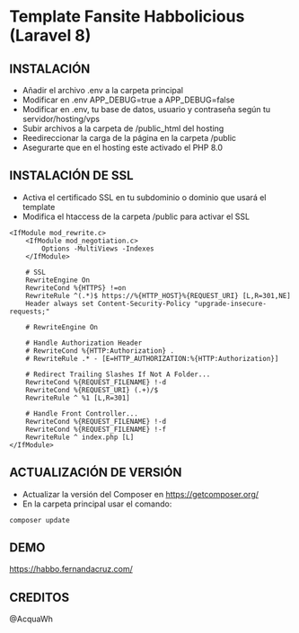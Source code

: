 # Template Fansite Habbolicious (Laravel 8)

## INSTALACIÓN
- Añadir el archivo .env a la carpeta principal
- Modificar en .env APP_DEBUG=true a APP_DEBUG=false
- Modificar en .env, tu base de datos, usuario y contraseña según tu servidor/hosting/vps
- Subir archivos a la carpeta de /public_html del hosting
- Reedireccionar la carga de la página en la carpeta /public
- Asegurarte que en el hosting este activado el PHP 8.0

## INSTALACIÓN DE SSL
- Activa el certificado SSL en tu subdominio o dominio que usará el template
- Modifica el htaccess de la carpeta /public para activar el SSL
```plain
<IfModule mod_rewrite.c>
    <IfModule mod_negotiation.c>
        Options -MultiViews -Indexes
    </IfModule>

    # SSL
    RewriteEngine On
    RewriteCond %{HTTPS} !=on
    RewriteRule ^(.*)$ https://%{HTTP_HOST}%{REQUEST_URI} [L,R=301,NE]
    Header always set Content-Security-Policy "upgrade-insecure-requests;"
    
    # RewriteEngine On

    # Handle Authorization Header
    # RewriteCond %{HTTP:Authorization} .
    # RewriteRule .* - [E=HTTP_AUTHORIZATION:%{HTTP:Authorization}]

    # Redirect Trailing Slashes If Not A Folder...
    RewriteCond %{REQUEST_FILENAME} !-d
    RewriteCond %{REQUEST_URI} (.+)/$
    RewriteRule ^ %1 [L,R=301]

    # Handle Front Controller...
    RewriteCond %{REQUEST_FILENAME} !-d
    RewriteCond %{REQUEST_FILENAME} !-f
    RewriteRule ^ index.php [L]
</IfModule>
```

## ACTUALIZACIÓN DE VERSIÓN
- Actualizar la versión del Composer en https://getcomposer.org/
- En la carpeta principal usar el comando:
```plain
composer update
```

## DEMO
https://habbo.fernandacruz.com/

## CREDITOS
@AcquaWh
